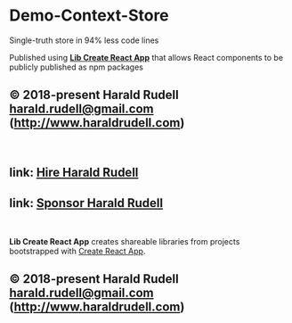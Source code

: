 # Demo-Context-Store

Single-truth store in 94% less code lines

Published using **[Lib Create React App](https://www.npmjs.com/package/lib-create-react-app)** that allows React components to be publicly published as npm packages

## © 2018-present Harald Rudell <harald.rudell@gmail.com> (http://www.haraldrudell.com)

&emsp;

## link: [Hire Harald Rudell](https://hire.surge.sh/)

## link: [Sponsor Harald Rudell](https://www.gofundme.com/san-francisco-revenge-crime-victim/)

&emsp;

**Lib Create React App** creates shareable libraries from projects bootstrapped with [Create React App](https://github.com/facebook/create-react-app).

## © 2018-present Harald Rudell <harald.rudell@gmail.com> (http://www.haraldrudell.com)
